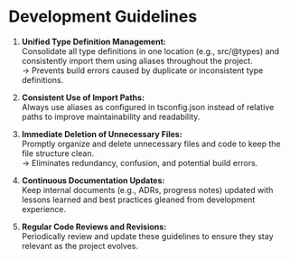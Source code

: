# Development Guidelines

1.  **Unified Type Definition Management:**  
    Consolidate all type definitions in one location (e.g., src/@types) and consistently import them using aliases throughout the project.  
    → Prevents build errors caused by duplicate or inconsistent type definitions.

2.  **Consistent Use of Import Paths:**  
    Always use aliases as configured in tsconfig.json instead of relative paths to improve maintainability and readability.

3.  **Immediate Deletion of Unnecessary Files:**  
    Promptly organize and delete unnecessary files and code to keep the file structure clean.  
    → Eliminates redundancy, confusion, and potential build errors.

4.  **Continuous Documentation Updates:**  
    Keep internal documents (e.g., ADRs, progress notes) updated with lessons learned and best practices gleaned from development experience.

5.  **Regular Code Reviews and Revisions:**  
    Periodically review and update these guidelines to ensure they stay relevant as the project evolves.
